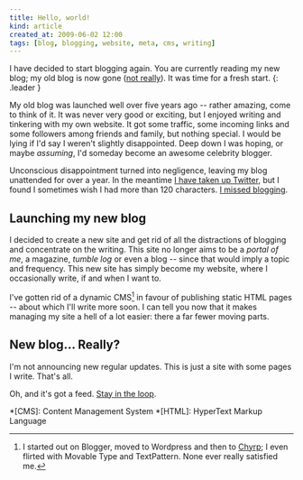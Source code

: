 ```yaml
---
title: Hello, world!
kind: article
created_at: 2009-06-02 12:00
tags: [blog, blogging, website, meta, cms, writing]
---
```


I have decided to start blogging again. You are currently reading my new blog; my old blog is now gone ([not really][4]). It was time for a fresh start.
{: .leader }

My old blog was launched well over five years ago -- rather amazing, come to think of it. It was never very good or exciting, but I enjoyed writing and tinkering with my own website. It got some traffic, some incoming links and some followers among friends and family, but nothing special. I would be lying if I'd say I weren't slightly disappointed. Deep down I was hoping, or maybe _assuming_, I'd someday become an awesome celebrity blogger.

Unconscious disappointment turned into negligence, leaving my blog unattended  for over a year. In the meantime [I have taken up Twitter][1], but I found I sometimes wish I had more than 120 characters. [I missed blogging][5].

## Launching my new blog

I decided to create a new site and get rid of all the distractions of blogging and concentrate on the writing. This site no longer aims to be a _portal of me_, a magazine, _tumble log_ or even a blog -- since that would imply a topic and frequency. This new site has simply become my website, where I occasionally write, if and when I want to.

I've gotten rid of a dynamic CMS[^cms] in favour of publishing static HTML pages -- about which I'll write more soon. I can tell you now that it makes managing my site a hell of a lot easier: there a far fewer moving parts.

## New blog... Really?

I'm not announcing new regular updates. This is just a site with some pages I write. That's all.

Oh, and it's got a feed. [Stay in the loop][2].


[1]: http://twitter.com/avdgaag "Follow me on Twitter. Or not."
[2]: /feed/ "Subscribe to updates throug my feed"
[3]: http://chyrp.net "Chyrp is a light-weight tumble log app"
[4]: http://old.arjanvandergaag.nl "Archived version of my old website"
[5]: http://twitter.com/avdgaag/status/2063885128 "Tweet: I really should start blogging again."

*[CMS]: Content Management System
*[HTML]: HyperText Markup Language

[^cms]: I started out on Blogger, moved to Wordpress and then to [Chyrp][3]; I even flirted with Movable Type and TextPattern. None ever really satisfied me.
